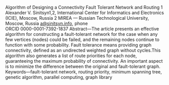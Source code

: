  Algorithm of Designing a Connectivity Fault Tolerant
Network and Routing
1
Alexander V. Sinitsyn1,2,
International Center for Informatics and Electronics (ICIE), Moscow, Russia
2
MIREA — Russian Technological University, Moscow, Russia
a@sinitsyn.info, phone  
ORCID 0000-0001-7392-1837
Abstract—The article presents an effective algorithm for
constructing a fault-tolerant network for the case when any few
vertices (nodes) could be failed, and the remaining nodes
continue to function with some probability. Fault tolerance
means providing graph connectivity, defined as an undirected
weighted graph without cycles.This algorithm also generates a
list of route priorities for each node, guaranteeing the maximum
probability of connectivity. An important aspect is to minimize
the difference between the original and fault-tolerant graph.
Keywords—fault-tolerant network, routing priority, minimum
spanning tree, genetic algorithm, parallel computing, graph library
